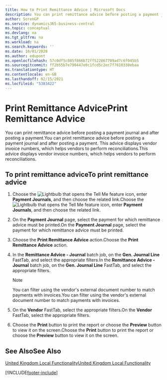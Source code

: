 ```yaml
---
title: How to Print Remittance Advice | Microsoft Docs
description: You can print remittance advice before posting a payment journal and after posting a payment. This advice displays vendor invoice numbers, which helps vendors to perform reconciliations.
author: SorenGP
ms.service: dynamics365-business-central
ms.topic: conceptual
ms.devlang: na
ms.tgt_pltfrm: na
ms.workload: na
ms.search.keywords: ''
ms.date: 10/01/2020
ms.author: edupont
ms.openlocfilehash: 57c0df5c885f866b72ff522867709ad7c6f045b5
ms.sourcegitcommit: ff2b55b7e790447e0c1fcd5c2ec7f7610338ebaa
ms.translationtype: HT
ms.contentlocale: en-GB
ms.lasthandoff: 02/15/2021
ms.locfileid: "5383422"
---
```

# <a name="print-remittance-advice"></a><span data-ttu-id="4b30a-104">Print Remittance Advice</span><span class="sxs-lookup"><span data-stu-id="4b30a-104">Print Remittance Advice</span></span>
<span data-ttu-id="4b30a-105">You can print remittance advice before posting a payment journal and after posting a payment.</span><span class="sxs-lookup"><span data-stu-id="4b30a-105">You can print remittance advice before posting a payment journal and after posting a payment.</span></span> <span data-ttu-id="4b30a-106">This advice displays vendor invoice numbers, which helps vendors to perform reconciliations.</span><span class="sxs-lookup"><span data-stu-id="4b30a-106">This advice displays vendor invoice numbers, which helps vendors to perform reconciliations.</span></span>  

## <a name="to-print-remittance-advice"></a><span data-ttu-id="4b30a-107">To print remittance advice</span><span class="sxs-lookup"><span data-stu-id="4b30a-107">To print remittance advice</span></span>  

1.  <span data-ttu-id="4b30a-108">Choose the ![Lightbulb that opens the Tell Me feature](../../media/ui-search/search_small.png "Tell me what you want to do") icon, enter **Payment Journals**, and then choose the related link.</span><span class="sxs-lookup"><span data-stu-id="4b30a-108">Choose the ![Lightbulb that opens the Tell Me feature](../../media/ui-search/search_small.png "Tell me what you want to do") icon, enter **Payment Journals**, and then choose the related link.</span></span>  
2.  <span data-ttu-id="4b30a-109">On the **Payment Journal** page, select the payment for which remittance advice must be printed.</span><span class="sxs-lookup"><span data-stu-id="4b30a-109">On the **Payment Journal** page, select the payment for which remittance advice must be printed.</span></span>  
3.  <span data-ttu-id="4b30a-110">Choose the **Print Remittance Advice** action.</span><span class="sxs-lookup"><span data-stu-id="4b30a-110">Choose the **Print Remittance Advice** action.</span></span>  
4.  <span data-ttu-id="4b30a-111">In the **Remittance Advice - Journal** batch job, on the **Gen. Journal Line** FastTab, and select the appropriate filters.</span><span class="sxs-lookup"><span data-stu-id="4b30a-111">In the **Remittance Advice - Journal** batch job, on the **Gen. Journal Line** FastTab, and select the appropriate filters.</span></span>  

    > [!NOTE]  
    >  <span data-ttu-id="4b30a-112">You can filter using the vendor's external document number to match payments with invoices.</span><span class="sxs-lookup"><span data-stu-id="4b30a-112">You can filter using the vendor's external document number to match payments with invoices.</span></span>  

5.  <span data-ttu-id="4b30a-113">On the **Vendor** FastTab, select the appropriate filters.</span><span class="sxs-lookup"><span data-stu-id="4b30a-113">On the **Vendor** FastTab, select the appropriate filters.</span></span>  
6.  <span data-ttu-id="4b30a-114">Choose the **Print** button to print the report or choose the **Preview** button to view it on the screen.</span><span class="sxs-lookup"><span data-stu-id="4b30a-114">Choose the **Print** button to print the report or choose the **Preview** button to view it on the screen.</span></span>  

## <a name="see-also"></a><span data-ttu-id="4b30a-115">See Also</span><span class="sxs-lookup"><span data-stu-id="4b30a-115">See Also</span></span>  
[<span data-ttu-id="4b30a-116">United Kingdom Local Functionality</span><span class="sxs-lookup"><span data-stu-id="4b30a-116">United Kingdom Local Functionality</span></span>](united-kingdom-local-functionality.md)


[!INCLUDE[footer-include](../../includes/footer-banner.md)]
